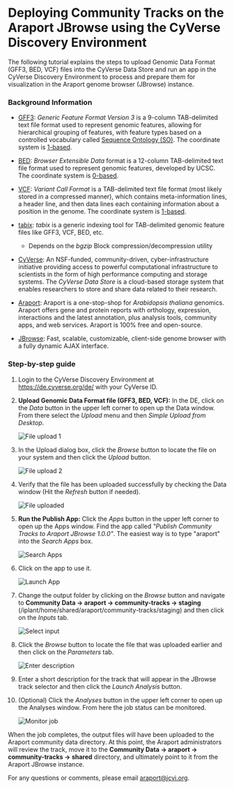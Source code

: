 Deploying Community Tracks on the Araport JBrowse using the CyVerse Discovery Environment
=========================================================================================

The following tutorial explains the steps to upload Genomic Data Format (GFF3, BED, VCF) files into the CyVerse Data Store and run an app in the CyVerse Discovery Environment to process and prepare them for visualization in the Araport genome browser (JBrowse) instance.

### Background Information

* [GFF3](http://www.sequenceontology.org/gff3.shtml): _Generic Feature Format Version 3_ is a 9-column TAB-delimited text file format used to represent genomic features, allowing for hierarchical grouping of features, with feature types based on a controlled vocabulary called [Sequence Ontology (SO)](http://www.sequenceontology.org/gff3.shtml). The coordinate system is [1-based](https://www.biostars.org/p/84686/).

* [BED](https://genome.ucsc.edu/FAQ/FAQformat.html#format1): _Browser Extensible Data_ format is a 12-column TAB-delimited text file format used to represent genomic features, developed by UCSC. The coordinate system is [0-based](https://www.biostars.org/p/84686/).

* [VCF](http://samtools.github.io/hts-specs/VCFv4.1.pdf): _Variant Call Format_ is a TAB-delimited text file format (most likely stored in a compressed manner), which contains meta-information lines, a header line, and then data lines each containing information about a position in the genome. The coordinate system is [1-based](https://www.biostars.org/p/84686/).

* [tabix](http://www.htslib.org/doc/tabix.html): _tabix_ is a generic indexing tool for TAB-delimited genomic feature files like GFF3, VCF, BED, etc.
    * Depends on the _bgzip_ Block compression/decompression utility

* [CyVerse](http://www.cyverse.org/): An NSF-funded, community-driven, cyber-infrastructure initiative providing access to powerful computational infrastructure to scientists in the form of high performance computing and storage systems. The _CyVerse Data Store_ is a cloud-based storage system that enables researchers to store and share data related to their research.

* [Araport](https://www.araport.org/): Araport is a one-stop-shop for _Arabidopsis thaliana_ genomics. Araport offers gene and protein reports with orthology, expression, interactions and the latest annotation, plus analysis tools, community apps, and web services. Araport is 100% free and open-source.

* [JBrowse](http://gmod.org/wiki/JBrowse): Fast, scalable, customizable, client-side genome browser with a fully dynamic AJAX interface.

### Step-by-step guide

1. Login to the CyVerse Discovery Environment at <https://de.cyverse.org/de/> with your CyVerse ID.

2. **Upload Genomic Data Format file (GFF3, BED, VCF):** In the DE, click on the _Data_ button in the upper left corner to open up the Data window. From there select the _Upload_ menu and then _Simple Upload from Desktop_.

    ![File upload 1](images/de_upload_file.png?raw=true)

3. In the Upload dialog box, click the _Browse_ button to locate the file on your system and then click the _Upload_ button.

    ![File upload 2](images/de_file_upload_2.png?raw=true)

4. Verify that the file has been uploaded successfully by checking the Data window (Hit the _Refresh_ button if needed).

    ![File uploaded](images/de_file_uploaded.png?raw=true)

5. **Run the Publish App:** Click the _Apps_ button in the upper left corner to open up the Apps window. Find the app called _"Publish Community Tracks to Araport JBrowse 1.0.0"_. The easiest way is to type "araport" into the _Search Apps_ box.

    ![Search Apps](images/de_search_apps.png?raw=true)

6. Click on the app to use it.

    ![Launch App](images/de_open_app.png?raw=true)

7. Change the output folder by clicking on the _Browse_ button and navigate to **Community Data -> araport -> community-tracks -> staging** (/iplant/home/shared/araport/community-tracks/staging) and then click on the _Inputs_ tab.

    ![Select input](images/de_select_input_file.png?raw=true)

8. Click the _Browse_ button to locate the file that was uploaded earlier and then click on the _Parameters_ tab.

    ![Enter description](images/de_enter_description.png?raw=true)

9. Enter a short description for the track that will appear in the JBrowse track selector and then click the _Launch Analysis_ button.

10. (Optional) Click the _Analyses_ button in the upper left corner to open up the Analyses window. From here the job status can be monitored.

    ![Monitor job](images/de_monitor_job.png?raw=true)

When the job completes, the output files will have been uploaded to the Araport community data directory. At this point, the Araport administrators will review the track, move it to the **Community Data -> araport -> community-tracks -> shared** directory, and ultimately point to it from the Araport JBrowse instance.

For any questions or comments, please email <araport@jcvi.org>.
